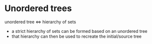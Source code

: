 
<!-- ======================================================================= -->
# Unordered trees

unordered tree <=> hierarchy of sets

* a strict hierarchy of sets can be formed based on an unordered tree
* that hierarchy can then be used to recreate the initial/source tree
